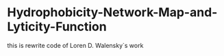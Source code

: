 # Hydrophobicity-Network-Map-and-Lyticity-Function
this is rewrite code of Loren D. Walensky`s work
